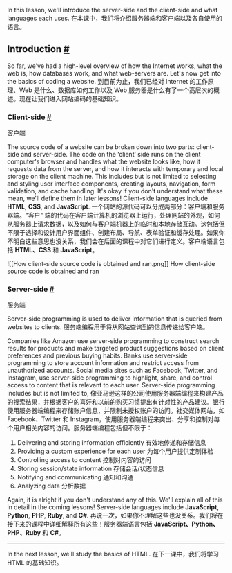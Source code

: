 In this lesson, we'll introduce the server-side and the client-side and what languages each uses.
在本课中，我们将介绍服务器端和客户端以及各自使用的语言。

## Introduction [#](https://www.educative.io/courses/web-development-a-primer/JYN7rOMGwPK#Introduction-)

So far, we've had a high-level overview of how the Internet works, what the web is, how databases work, and what web-servers are. Let's now get into the basics of coding a website.
到目前为止，我们已经对 Internet 的工作原理、Web 是什么、数据库如何工作以及 Web 服务器是什么有了一个高层次的概述。现在让我们进入网站编码的基础知识。

### Client-side [#](https://www.educative.io/courses/web-development-a-primer/JYN7rOMGwPK#Client-side-)
客户端

The source code of a website can be broken down into two parts: client-side and server-side. The code on the ‘client’ side runs on the client computer's browser and handles what the website looks like, how it requests data from the server, and how it interacts with temporary and local storage on the client machine. This includes but is not limited to selecting and styling user interface components, creating layouts, navigation, form validation, and cache handling. It's okay if you don't understand what these mean, we'll define them in later lessons! Client-side languages include **HTML**, **CSS**, and **JavaScript**.
一个网站的源代码可以分成两部分：客户端和服务器端。"客户" 端的代码在客户端计算机的浏览器上运行，处理网站的外观，如何从服务器上请求数据，以及如何与客户端机器上的临时和本地存储互动。这包括但不限于选择和设计用户界面组件、创建布局、导航、表单验证和缓存处理。如果你不明白这些意思也没关系，我们会在后面的课程中对它们进行定义。客户端语言包括 **HTML、CSS** 和 **JavaScript**。

![[How client-side source code is obtained and ran.png]]
How client-side source code is obtained and ran

### Server-side [#](https://www.educative.io/courses/web-development-a-primer/JYN7rOMGwPK#Server-side-)
服务端

Server-side programming is used to deliver information that is queried from websites to clients.
服务端编程用于将从网站查询到的信息传递给客户端。

Companies like Amazon use server-side programming to construct search results for products and make targeted product suggestions based on client preferences and previous buying habits. Banks use server-side programming to store account information and restrict access from unauthorized accounts. Social media sites such as Facebook, Twitter, and Instagram, use server-side programming to highlight, share, and control access to content that is relevant to each user. Server-side programming includes but is not limited to,
像亚马逊这样的公司使用服务器端编程来构建产品的搜索结果，并根据客户的喜好和以前的购买习惯提出有针对性的产品建议。银行使用服务器端编程来存储账户信息，并限制未授权账户的访问。社交媒体网站，如 Facebook、Twitter 和 Instagram，使用服务器端编程来突出、分享和控制对每个用户相关内容的访问。服务器端编程包括但不限于：

1.  Delivering and storing information efficiently
有效地传递和存储信息
2.  Providing a custom experience for each user
为每个用户提供定制体验
3.  Controlling access to content
控制对内容的访问
4.  Storing session/state information
存储会话/状态信息
5.  Notifying and communicating
通知和沟通
6.  Analyzing data
分析数据

Again, it is alright if you don't understand any of this. We'll explain all of this in detail in the coming lessons! Server-side languages include **JavaScript**, **Python**, **PHP**, **Ruby**, and **C#**.
再说一次，如果你不理解这些也没关系。我们将在接下来的课程中详细解释所有这些！服务器端语言包括 **JavaScript、Python、PHP、Ruby** 和 **C#**。

---

In the next lesson, we'll study the basics of HTML.
在下一课中，我们将学习 HTML 的基础知识。


